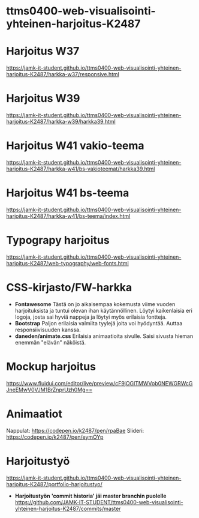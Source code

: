 # ttms0400-web-visualisointi-yhteinen-harjoitus-K2487
# Harjoitus W37
https://jamk-it-student.github.io/ttms0400-web-visualisointi-yhteinen-harjoitus-K2487/harkka-w37/responsive.html
# Harjoitus W39
https://jamk-it-student.github.io/ttms0400-web-visualisointi-yhteinen-harjoitus-K2487/harkka-w39/harkka39.html
# Harjoitus W41 vakio-teema
https://jamk-it-student.github.io/ttms0400-web-visualisointi-yhteinen-harjoitus-K2487/harkka-w41/bs-vakioteemat/harkka39.html
# Harjoitus W41 bs-teema
https://jamk-it-student.github.io/ttms0400-web-visualisointi-yhteinen-harjoitus-K2487/harkka-w41/bs-teema/index.html
# Typograpy harjoitus
https://jamk-it-student.github.io/ttms0400-web-visualisointi-yhteinen-harjoitus-K2487/web-typography/web-fonts.html
# CSS-kirjasto/FW-harkka
* **Fontawesome**
Tästä on jo aikaisempaa kokemusta viime vuoden harjoituksista ja tuntui olevan ihan käytännöllinen. Löytyi kaikenlaisia eri logoja, josta sai hyviä nappeja ja löytyi myös erilaisia fontteja.
* **Bootstrap**
Paljon erilaisia valmiita tyylejä joita voi hyödyntää. Auttaa responsiivisuuden kanssa.
* **daneden/animate.css**
Erilaisia animaatioita sivulle. Saisi sivusta hieman enemmän "elävän" näköistä.
# Mockup harjoitus
https://www.fluidui.com/editor/live/preview/cF9jOGlTMWVob0NEWGRWcGJneEMwV0VJM1BrZnprUzh0Mg==
# Animaatiot
Nappulat: https://codepen.io/k2487/pen/rpaBae
Slideri: https://codepen.io/k2487/pen/eymOYp
# Harjoitustyö
https://jamk-it-student.github.io/ttms0400-web-visualisointi-yhteinen-harjoitus-K2487/portfolio-harjoitustyo/
* **Harjoitustyön 'commit historia' jäi master branchin puolelle**
https://github.com/JAMK-IT-STUDENT/ttms0400-web-visualisointi-yhteinen-harjoitus-K2487/commits/master
